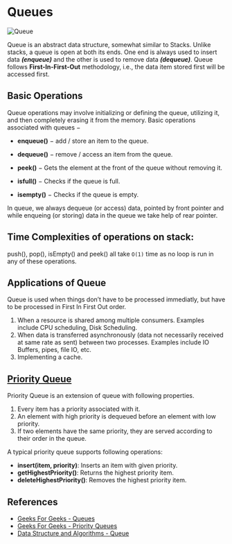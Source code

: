 # Queues

![Queue](https://upload.wikimedia.org/wikipedia/commons/thumb/5/52/Data_Queue.svg/405px-Data_Queue.svg.png)

Queue is an abstract data structure, somewhat similar to Stacks. Unlike stacks, a queue is open at both its ends. One end is always used to insert data ***(enqueue)*** and the other is used to remove data ***(dequeue)***. Queue follows **First-In-First-Out** methodology, i.e., the data item stored first will be accessed first.

## Basic Operations

Queue operations may involve initializing or defining the queue, utilizing it, and then completely erasing it from the memory. Basic operations associated with queues −

- **enqueue()** − add / store an item to the queue.

- **dequeue()** − remove / access an item from the queue.

- **peek()** − Gets the element at the front of the queue without removing it.

- **isfull()** − Checks if the queue is full.

- **isempty()** − Checks if the queue is empty.

In queue, we always dequeue (or access) data, pointed by front pointer and while enqueing (or storing) data in the queue we take help of rear pointer.

## Time Complexities of operations on stack:

push(), pop(), isEmpty() and peek() all take `O(1)` time as no loop is run in any of these operations.

## Applications of Queue

Queue is used when things don’t have to be processed immediatly, but have to be processed in First In First Out order.

1) When a resource is shared among multiple consumers. Examples include CPU scheduling, Disk Scheduling.
2) When data is transferred asynchronously (data not necessarily received at same rate as sent) between two processes. Examples include IO Buffers, pipes, file IO, etc.
3) Implementing a cache.

## [Priority Queue](Priority%20Queue)

Priority Queue is an extension of queue with following properties.

1) Every item has a priority associated with it.
2) An element with high priority is dequeued before an element with low priority.
3) If two elements have the same priority, they are served according to their order in the queue.

A typical priority queue supports following operations: 

- **insert(item, priority)**: Inserts an item with given priority.
- **getHighestPriority()**: Returns the highest priority item.
- **deleteHighestPriority()**: Removes the highest priority item.

## References

- [Geeks For Geeks - Queues](geeksforgeeks.org)
- [Geeks For Geeks - Priority Queues](http://www.geeksforgeeks.org/priority-queue-set-1-introduction/)
- [Data Structure and Algorithms - Queue](https://www.tutorialspoint.com/data_structures_algorithms/dsa_queue.htm)
